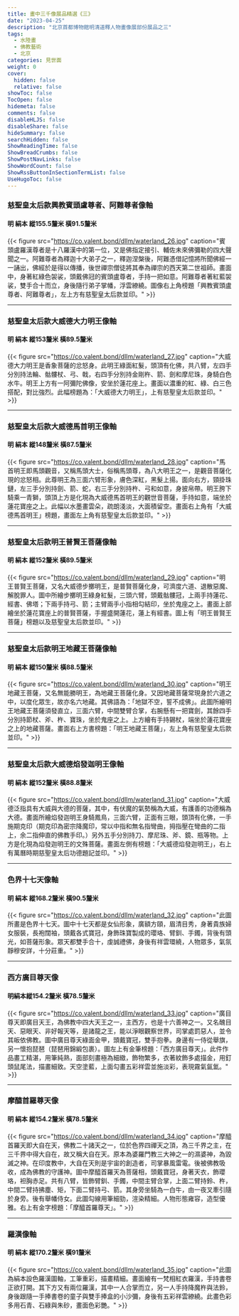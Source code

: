 ```yaml
---
title: 畫中三千像展品精選《三》
date: "2023-04-25"
description: "北京首都博物館明清道釋人物畫像展部份展品之三"
tags:
  - 水陸畫
  - 佛教藝術
  - 北京
categories: 見世面
weight: 0
cover:
  hidden: false
  relative: false
showToc: false
TocOpen: false
hidemeta: false
comments: false
disableHLJS: false
disableShare: false
hideSummary: false
searchHidden: false
ShowReadingTime: false
ShowBreadCrumbs: false
ShowPostNavLinks: false
ShowWordCount: false
ShowRssButtonInSectionTermList: false
UseHugoToc: false
---
```


### 慈聖皇太后款興教賓頭盧尊者、阿難尊者像軸
#### 明 絹本 縱155.5釐米 橫91.5釐米
{{< figure src="https://co.valent.bond/dllm/waterland_26.jpg" caption="賓頭盧羅漢尊者是十八羅漢中的第一位，又是佛指定接引、輔佐未來佛彌勒的四大聲聞之一。阿難尊者為釋迦十大弟子之一，釋迦涅槃後，阿難憑借記憶將所聞佛經一一誦出，佛經於是得以傳播，後世禪宗僧徒將其奉為禪宗的西天第二世祖師。畫面中，身著紅綠色袈裟，頭戴佛冠的賓頭盧尊者，手持一把如意。阿難尊者著紅藍袈裟，雙手合十而立，身後隨行弟子掌幡，浮雲繚繞。圖像右上角榜題「興教賓頭盧尊者、阿難尊者」，左上方有慈聖皇太后款並印。" >}}
***
### 慈聖皇太后款大威德大力明王像軸
#### 明 絹本 縱153釐米 橫89.5釐米
{{< figure src="https://co.valent.bond/dllm/waterland_27.jpg" caption="大威德大力明王是香象菩薩的忿怒身。此明王綠面紅髮，頭頂有化佛，共八臂，左四手分別持法輪、骷髏杖、弓、戟，右四手分別持金剛杵、箭、劍和摩尼珠，身騎白色水牛。明王上方有一阿彌陀佛像，安坐於蓮花座上。畫面以濃重的紅、綠、白三色搭配，對比強烈。此幅榜題為：「大威德大力明王」，上有慈聖皇太后款並印。" >}}
***
### 慈聖皇太后款大威德馬首明王像軸
#### 明 絹本 縱148釐米 橫87.5釐米
{{< figure src="https://co.valent.bond/dllm/waterland_28.jpg" caption="馬首明王即馬頭觀音，又稱馬頭大士，俗稱馬頭尊，為八大明王之一，是觀音菩薩化現的忿怒相。此尊明王為三面六臂形象，膚色深紅，黑髮上揚。面向右方，頸掛珠鏈，左三手分別持劍、箭、蛇，右三手分別持杵、弓和如意，身披帛帶。明王胯下騎乘一青獅，頭頂上方是化現為大威德馬首明王的觀世音菩薩，手持如意，端坐於蓮花寶座之上。此幅以水墨畫雲朵，疏朗淺淡，大面積留空。畫面右上角有「大威德馬首明王」榜題，畫面左上角有慈聖皇太后款並印。" >}}
***
### 慈聖皇太后款明王普賢王菩薩像軸
#### 明 絹本 縱152釐米 橫89.5釐米
{{< figure src="https://co.valent.bond/dllm/waterland_29.jpg" caption="明王普賢王菩薩，又名大威德步擲明王，是普賢菩薩化身，可濟度六道、退散惡魔、解脫罪人。圖中所繪步擲明王綠身紅髮，三頭六臂，頭戴骷髏冠，上兩手持蓮花、經書、佛塔；下兩手持弓、箭；主臂兩手小指相勾結印，坐於鬼座之上。畫面上部繪坐於蓮花寶座上的普賢菩薩，手握盛開蓮花，蓮上有經書。圖上有「明王普賢王菩薩」榜題以及慈聖皇太后款並印。" >}}
***
### 慈聖皇太后款明王地藏王菩薩像軸
#### 明 絹本 縱150釐米 橫88.5釐米
{{< figure src="https://co.valent.bond/dllm/waterland_30.jpg" caption="明王地藏王菩薩，又名無能勝明王，為地藏王菩薩化身。又因地藏菩薩常現身於六道之中，以度化眾生，故亦名六地藏。其佛語為：「地獄不空，誓不成佛」。此圖所繪明王地藏王菩薩須發直立，三面六臂，中間雙臂合掌，右腕懸有一把寶劍，其餘四手分別持節杖、斧、杵、寶珠，坐於鬼座之上。上方繪有手持錫杖，端坐於蓮花寶座之上的地藏菩薩。畫面右上方書榜題：「明王地藏王菩薩」，左上角有慈聖皇太后款並印。" >}}
***
### 慈聖皇太后款大威德焰發迦明王像軸
#### 明 絹本 縱152釐米 橫88.8釐米
{{< figure src="https://co.valent.bond/dllm/waterland_31.jpg" caption="大威德泛指具有大威與大德的菩薩，其中，有伏魔的氣勢稱為大威，有護善的功德稱為大德。畫面所繪焰發迦明王身騎鳳鳥，三面六臂，正面有三眼，頭頂有化佛，一手施期克印（期克印為密宗降魔印，常以中指和無名指彎曲，拇指壓在彎曲的二指上，余二指伸直的佛教手印。）另外五手分別持刀、摩尼珠、斧、鏡、瓶等物。上方是化現為焰發迦明王的文殊菩薩。畫面左側有榜題：「大威德焰發迦明王」，右上有萬曆時期慈聖皇太后功德題記並印。" >}}
***
### 色界十七天像軸
#### 明 絹本 縱168.2釐米 橫90.5釐米
{{< figure src="https://co.valent.bond/dllm/waterland_32.jpg" caption="此圖所畫是色界十七天。圖中十七天都是女仙形象，廣額方頤，眉清目秀，身著貴族婦女服裝，長袍闊袖，頭戴各式寶冠，身飾珠寶製成的瓔珞、臂釧、手鐲，背後有頭光，如菩薩形象。眾天都雙手合十，虔誠禮佛，身後有祥雲環繞，人物眾多，氣氛靜穆安詳，十分莊重。" >}}
***
### 西方廣目尊天像
#### 明絹本縱154.2釐米 橫78.5釐米
{{< figure src="https://co.valent.bond/dllm/waterland_33.jpg" caption="廣目尊天即廣目天王，為佛教中四大天王之一，主西方，也是十六善神之一。又名醜目天、惡眼天、非好報天等，是諸龍之王，能以淨眼觀察世界，司掌處罰惡人，並令其皈依佛教。圖中廣目尊天綠面金甲，頭戴寶冠，雙手抱拳。身邊有一侍從舉旗，另一懷抱琵琶（琵琶用錦緞包裹）。圖左上有金筆榜題：「西方廣目尊天」。此件作品畫工精湛，用筆純熟，面部刻畫極為細緻，飾物繁多，衣著紋飾多處描金，用釘頭鼠尾法，描畫細致。天空塗藍，上面勾畫五彩祥雲並施淡彩，表現霧氣氤氳。" >}}
***
### 摩醯首羅尊天像
#### 明 絹本 縱154.2釐米 橫78.5釐米
{{< figure src="https://co.valent.bond/dllm/waterland_34.jpg" caption="摩醯首羅天即大自在天，佛教二十諸天之一，位於色界四禪天之頂，為三千界之主，在三千界中得大自在，故又稱大自在天。原本為婆羅門教三大神之一的濕婆神，為毀滅之神。在印度教中，大自在天則是宇宙的創造者，司掌暴風雷電。後被佛教吸收，成為佛教的守護神。圖中摩醯首羅天為菩薩相，頭戴寶冠，身著天衣，飾瓔珞，袒胸赤足。共有八臂，皆飾臂釧、手鐲，中間主臂合掌，上面二臂持鈴、杵，中間二臂持拂塵、矩，下面二臂持弓、箭。其身旁坐騎為一白牛，由一夜叉牽引隨於身旁。後有舉幡侍女。此圖勾線用筆細勁，渲染精細。人物形態雍容，造型優雅。右上有金字榜題：「摩醯首羅尊天」。" >}}
***
### 羅漢像軸
#### 明 絹本 縱170.2釐米 橫91釐米
{{< figure src="https://co.valent.bond/dllm/waterland_35.jpg" caption="此圖為絹本設色羅漢圖軸，工筆重彩，描畫精細。畫面繪有一梵相紅衣羅漢，手持書卷正欲打開。其下方又有兩位羅漢，其中一人合掌而立，另一人手持降魔杵與法鈴，身後跟隨一手捧書卷的童子與雙手捧盒的小沙彌，身後有五彩祥雲繚繞。此畫色彩多用石青、石綠與朱砂，畫面色彩艷。" >}}
